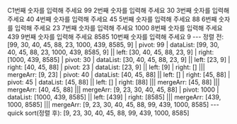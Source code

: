 C1번째 숫자를 입력해 주세요
99
2번째 숫자를 입력해 주세요
30
3번째 숫자를 입력해 주세요
40
4번째 숫자를 입력해 주세요
45
5번째 숫자를 입력해 주세요
88
6번째 숫자를 입력해 주세요
23
7번째 숫자를 입력해 주세요
1000
8번째 숫자를 입력해 주세요
439
9번째 숫자를 입력해 주세요
8585
10번째 숫자를 입력해 주세요
9
--- 정렬 전: [99, 30, 40, 45, 88, 23, 1000, 439, 8585, 9]
 | pivot: 99 | dataList: [99, 30, 40, 45, 88, 23, 1000, 439, 8585, 9]
 || left: [30, 40, 45, 88, 23, 9] | right: [1000, 439, 8585]
 | pivot: 30 | dataList: [30, 40, 45, 88, 23, 9]
 || left: [23, 9] | right: [40, 45, 88]
 | pivot: 23 | dataList: [23, 9]
 || left: [9] | right: []
 ||| mergeArr: [9, 23]
 | pivot: 40 | dataList: [40, 45, 88]
 || left: [] | right: [45, 88]
 | pivot: 45 | dataList: [45, 88]
 || left: [] | right: [88]
 ||| mergeArr: [45, 88]
 ||| mergeArr: [40, 45, 88]
 ||| mergeArr: [9, 23, 30, 40, 45, 88]
 | pivot: 1000 | dataList: [1000, 439, 8585]
 || left: [439] | right: [8585]
 ||| mergeArr: [439, 1000, 8585]
 ||| mergeArr: [9, 23, 30, 40, 45, 88, 99, 439, 1000, 8585]
--- quick sort(정렬 후): [9, 23, 30, 40, 45, 88, 99, 439, 1000, 8585]
